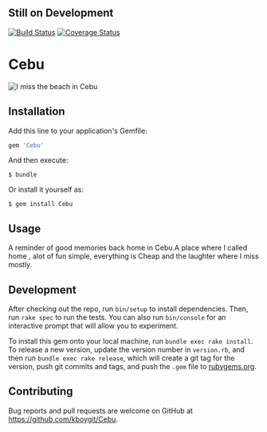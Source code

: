 ## Still on Development

[![Build Status](https://travis-ci.org/kboygit/cebu.svg?branch=master)](https://travis-ci.org/kboygit/cebu)
[![Coverage Status](https://coveralls.io/repos/github/kboygit/cebu/badge.svg)](https://coveralls.io/github/kboygit/cebu)

# Cebu

![I miss the beach in Cebu](/docs/beach.jpg?raw=true "beach")

## Installation

Add this line to your application's Gemfile:

```ruby
gem 'Cebu'
```

And then execute:

    $ bundle

Or install it yourself as:

    $ gem install Cebu

## Usage

A reminder of good memories back home in Cebu.A place where I called home , alot of fun simple, everything is Cheap and the laughter where I miss mostly.

## Development

After checking out the repo, run `bin/setup` to install dependencies. Then, run `rake spec` to run the tests. You can also run `bin/console` for an interactive prompt that will allow you to experiment.

To install this gem onto your local machine, run `bundle exec rake install`. To release a new version, update the version number in `version.rb`, and then run `bundle exec rake release`, which will create a git tag for the version, push git commits and tags, and push the `.gem` file to [rubygems.org](https://rubygems.org).

## Contributing

Bug reports and pull requests are welcome on GitHub at https://github.com/kboygit/Cebu.

